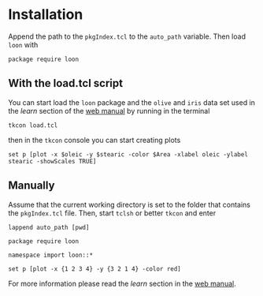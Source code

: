 

Installation
============

Append the path to the `pkgIndex.tcl` to the `auto_path`
variable. Then load `loon` with

~~~
package require loon
~~~


## With the load.tcl script

You can start load the `loon` package and the `olive` and `iris` data
set used in the *learn* section of the
[web manual](http://waddella.github.io/loon/learn_Tcl_intro.html) by
running in the terminal

~~~
tkcon load.tcl
~~~

then in the `tkcon` console you can start creating plots


~~~
set p [plot -x $oleic -y $stearic -color $Area -xlabel oleic -ylabel stearic -showScales TRUE]
~~~


## Manually 


Assume that the current working directory is set to the folder that
contains the `pkgIndex.tcl` file. Then, start `tclsh` or better
`tkcon` and enter

~~~
lappend auto_path [pwd]

package require loon

namespace import loon::*

set p [plot -x {1 2 3 4} -y {3 2 1 4} -color red]
~~~

For more information please read the *learn* section in the
[web manual](http://waddella.github.io/loon/learn_Tcl_intro.html).
